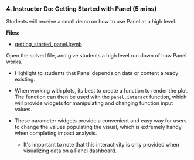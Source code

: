 ### 4. Instructor Do: Getting Started with Panel (5 mins)

Students will receive a small demo on how to use Panel at a high level.

**Files:**

* [getting_started_panel.ipynb](Activities/04-Ins_Getting_Started_Panel/Solved/getting_started_panel.ipynb)

Open the solved file, and give students a high level run down of how Panel works.

* Highlight to students that Panel depends on data or content already existing.

* When working with plots, its best to create a function to render the plot. The function can then be used with the `panel.interact` function, which will provide widgets for manipulating and changing function input values.

* These parameter widgets provide a convenient and easy way for users to change the values populating the visual, which is extremely handy when completing impact analysis.

  * It's important to note that this interactivity is only provided when visualizing data on a Panel dashboard.
